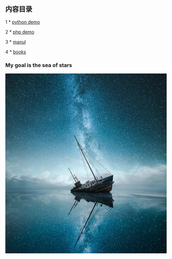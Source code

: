 ## 内容目录
1  *  [python demo](https://github.com/sky19890315/PHP-MYSQL-JS/tree/master/sky-python)

2  *  [php demo](https://github.com/sky19890315/PHP-MYSQL-JS/tree/master/demo)

3  *  [manul](https://github.com/sky19890315/PHP-MYSQL-JS/tree/master/manul)

4  *  [books](https://github.com/sky19890315/PHP-MYSQL-JS/tree/master/books)


### My goal is the sea of stars

![image](https://github.com/sky19890315/PHP-MYSQL-JS/blob/master/img/sea.jpeg)
